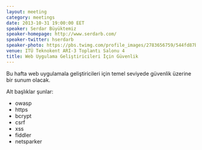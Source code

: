 ```yaml
---
layout: meeting
category: meetings
date: 2013-10-31 19:00:00 EET
speaker: Serdar Büyüktemiz
speaker-homepage: http://www.serdarb.com/
speaker-twitter: hserdarb
speaker-photo: https://pbs.twimg.com/profile_images/2783656759/544fd87bf6bfa514e0c3ca60798f4858.jpeg
venue: ITÜ Teknokent ARI-3 Toplantı Salonu 4
title: Web Uygulama Geliştiricileri İçin Güvenlik
---
```


Bu hafta web uygulamala geliştiricileri için temel seviyede güvenlik üzerine bir sunum olacak.

Alt başlıklar şunlar:

* owasp
* https
* bcrypt
* csrf
* xss
* fiddler
* netsparker
